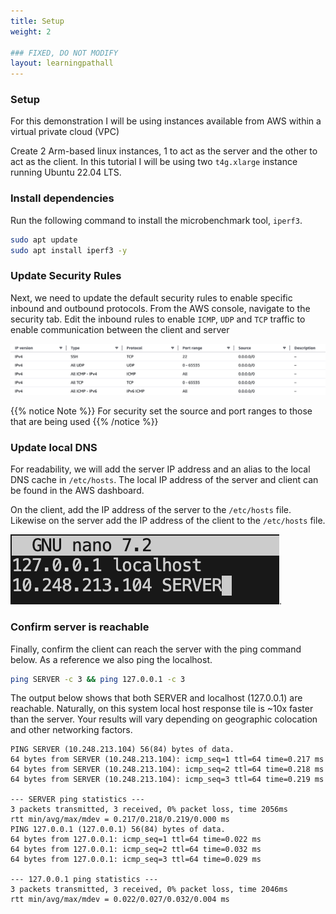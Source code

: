 ```yaml
---
title: Setup
weight: 2

### FIXED, DO NOT MODIFY
layout: learningpathall
---
```


### Setup

For this demonstration I will be using instances available from AWS within a virtual private cloud (VPC)

Create 2 Arm-based linux instances, 1 to act as the server and the other to act as the client. In this tutorial I will be using two `t4g.xlarge` instance running Ubuntu 22.04 LTS. 


### Install dependencies

Run the following command to install the microbenchmark tool, `iperf3`. 

```bash
sudo apt update
sudo apt install iperf3 -y
```


### Update Security Rules 

Next, we need to update the default security rules to enable specific inbound and outbound protocols. From the AWS console, navigate to the security tab. Edit the inbound rules to enable `ICMP`, `UDP` and `TCP` traffic to enable communication between the client and server


![example_traffic](./example_traffic_rules.png)

{{% notice Note %}}
For security set the source and port ranges to those that are being used
{{% /notice %}}


### Update local DNS

For readability, we will add the server IP address and an alias to the local DNS cache in `/etc/hosts`. The local IP address of the server and client can be found in the AWS dashboard. 

On the client, add the IP address of the server to the `/etc/hosts` file. Likewise on the server add the IP address of the client to the `/etc/hosts` file. 

![server-ip](./server-ip.png). 

### Confirm server is reachable

Finally, confirm the client can reach the server with the ping command below. As a reference we also ping the localhost. 

```bash
ping SERVER -c 3 && ping 127.0.0.1 -c 3
```

The output below shows that both SERVER and localhost (127.0.0.1) are reachable. Naturally, on this system local host response tile is ~10x faster than the server. Your results will vary depending on geographic colocation and other networking factors. 

```output
PING SERVER (10.248.213.104) 56(84) bytes of data.
64 bytes from SERVER (10.248.213.104): icmp_seq=1 ttl=64 time=0.217 ms
64 bytes from SERVER (10.248.213.104): icmp_seq=2 ttl=64 time=0.218 ms
64 bytes from SERVER (10.248.213.104): icmp_seq=3 ttl=64 time=0.219 ms

--- SERVER ping statistics ---
3 packets transmitted, 3 received, 0% packet loss, time 2056ms
rtt min/avg/max/mdev = 0.217/0.218/0.219/0.000 ms
PING 127.0.0.1 (127.0.0.1) 56(84) bytes of data.
64 bytes from 127.0.0.1: icmp_seq=1 ttl=64 time=0.022 ms
64 bytes from 127.0.0.1: icmp_seq=2 ttl=64 time=0.032 ms
64 bytes from 127.0.0.1: icmp_seq=3 ttl=64 time=0.029 ms

--- 127.0.0.1 ping statistics ---
3 packets transmitted, 3 received, 0% packet loss, time 2046ms
rtt min/avg/max/mdev = 0.022/0.027/0.032/0.004 ms

```

